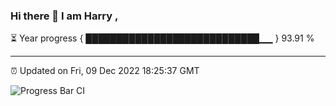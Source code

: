### Hi there 👋 I am Harry , 

⏳ Year progress { ████████████████████████████▁▁ } 93.91 %

---

⏰ Updated on Fri, 09 Dec 2022 18:25:37 GMT

![Progress Bar CI](https://github.com/duykhang68/duykhang68/workflows/Progress%20Bar%20CI/badge.svg)
